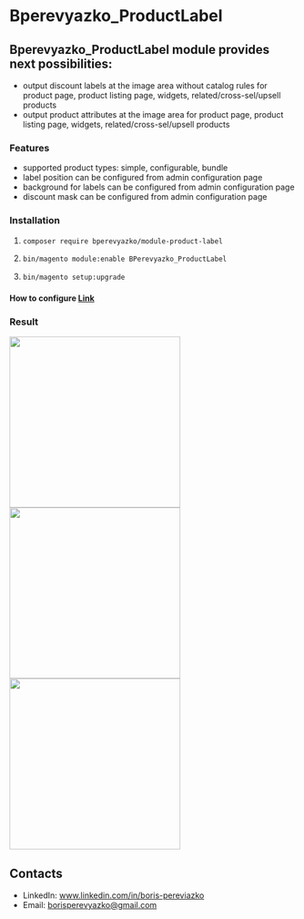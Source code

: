 # Bperevyazko_ProductLabel

## Bperevyazko_ProductLabel module provides next possibilities:
- output discount labels at the image area without catalog rules for product page, product listing page, widgets, related/cross-sel/upsell products
- output product attributes at the image area  for product page, product listing page, widgets, related/cross-sel/upsell products

### Features
 - supported product types: simple, configurable, bundle
 - label position can be configured from admin configuration page
 - background for labels can be configured from admin configuration page
 - discount mask can be configured from admin configuration page

### Installation
1. ```sh
   composer require bperevyazko/module-product-label
   ```
2. ```sh
   bin/magento module:enable BPerevyazko_ProductLabel
   ```
3. ```sh
   bin/magento setup:upgrade
   ```

#### How to configure [Link]
[Link]: https://github.com/boris1988/module-product-labels/wiki/Settings

### Result
<a href="https://github.com/boris1988/module-product-labels/blob/7619ad2e339926e7517f8af44cfba931c442ec66/assests/result1.png"><img src="https://github.com/boris1988/module-product-labels/blob/7619ad2e339926e7517f8af44cfba931c442ec66/assests/result1.png" target="_blank" width="300"></a>
<br>
<a href="https://github.com/boris1988/module-product-labels/blob/7619ad2e339926e7517f8af44cfba931c442ec66/assests/result2.png"><img src="https://github.com/boris1988/module-product-labels/blob/7619ad2e339926e7517f8af44cfba931c442ec66/assests/result2.png" target="_blank" width="300"></a>
<br>
<a href="https://github.com/boris1988/module-product-labels/blob/7619ad2e339926e7517f8af44cfba931c442ec66/assests/result3.png"><img src="https://github.com/boris1988/module-product-labels/blob/7619ad2e339926e7517f8af44cfba931c442ec66/assests/result3.png" target="_blank" width="300"></a>
<br>
## Contacts
 - LinkedIn: www.linkedin.com/in/boris-pereviazko
 - Email: borisperevyazko@gmail.com

